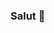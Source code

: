 ### Salut 👋

<!--
Moi c'est Etoile de Feu, j'adore coder et je compte poster des trucs sur ce github !
Je code principalement en javascript, mais j'explore un peu tous les languages.

- 🤖 Ha, et je code un bot discord ! Si tu veux l'ajouter : ![lien](https://top.gg/bot/988866995393024040)

-->
